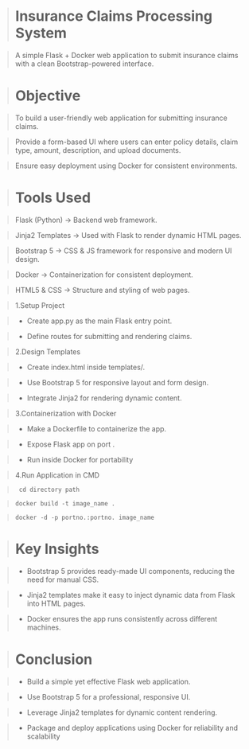 >#  Insurance Claims Processing System

> A simple Flask + Docker web application to submit insurance claims with a clean Bootstrap-powered interface.

> # Objective

> To build a user-friendly web application for submitting insurance claims.

>Provide a form-based UI where users can enter policy details, claim type, amount, description, and upload documents.

>Ensure easy deployment using Docker for consistent environments.

># Tools Used

>Flask (Python) → Backend web framework.

>Jinja2 Templates → Used with Flask to render dynamic HTML pages.

>Bootstrap 5 → CSS & JS framework for responsive and modern UI design.

>Docker → Containerization for consistent deployment.

>HTML5 & CSS → Structure and styling of web pages.

>1.Setup Project

>- Create app.py as the main Flask entry point.

>- Define routes for submitting and rendering claims.

>2.Design Templates

>- Create index.html inside templates/.

>- Use Bootstrap 5 for responsive layout and form design.

>- Integrate Jinja2 for rendering dynamic content.

>3.Containerization with Docker

>- Make a Dockerfile to containerize the app.

>- Expose Flask app on port .

>- Run inside Docker for portability

> 4.Run Application in CMD

>` cd directory path`

>`docker build -t image_name .`

>`docker -d -p portno.:portno. image_name`

># Key Insights

>- Bootstrap 5 provides ready-made UI components, reducing the need for manual CSS.

>- Jinja2 templates make it easy to inject dynamic data from Flask into HTML pages.

>- Docker ensures the app runs consistently across different machines.

># Conclusion

>- Build a simple yet effective Flask web application.

>- Use Bootstrap 5 for a professional, responsive UI.

>- Leverage Jinja2 templates for dynamic content rendering.

>- Package and deploy applications using Docker for reliability and scalability
